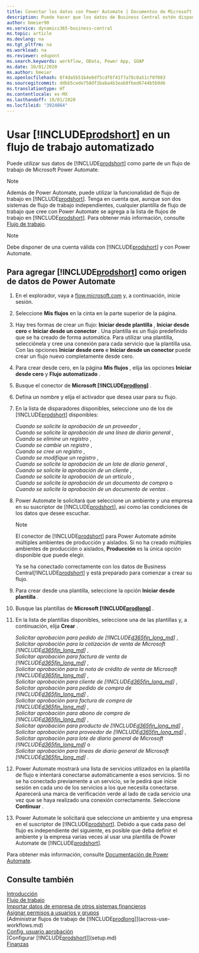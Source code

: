 ```yaml
---
title: Conectar los datos con Power Automate | Documentos de Microsoft
description: Puede hacer que los datos de Business Central estén disponibles como un origen de datos y especificar una URL de OData de sus servicios web para generar un flujo de trabajo automatizado.
author: bmeier90
ms.service: dynamics365-business-central
ms.topic: article
ms.devlang: na
ms.tgt_pltfrm: na
ms.workload: na
ms.reviewer: edupont
ms.search.keywords: workflow, OData, Power App, SOAP
ms.date: 10/01/2020
ms.author: bmeier
ms.openlocfilehash: 8f4da5b51b4e0df5cdf6f41f7a78c0a51cf0f083
ms.sourcegitcommit: ddbb5cede750df1baba4b3eab8fbed6744b5b9d6
ms.translationtype: HT
ms.contentlocale: es-MX
ms.lasthandoff: 10/01/2020
ms.locfileid: "3924864"
---
```

# <a name="using-prodshort-in-an-automated-workflow"></a>Usar [!INCLUDE[prodshort](includes/prodshort.md)] en un flujo de trabajo automatizado

Puede utilizar sus datos de [!INCLUDE[prodshort](includes/prodshort.md)] como parte de un flujo de trabajo de Microsoft Power Automate.

> [!NOTE]
> Además de Power Automate, puede utilizar la funcionalidad de flujo de trabajo en [!INCLUDE[prodshort](includes/prodshort.md)]. Tenga en cuenta que, aunque son dos sistemas de flujo de trabajo independientes, cualquier plantilla de flujo de trabajo que cree con Power Automate se agrega a la lista de flujos de trabajo en [!INCLUDE[prodshort](includes/prodshort.md)]. Para obtener más información, consulte [Flujo de trabajo](across-workflow.md).  

> [!NOTE]  
> Debe disponer de una cuenta válida con [!INCLUDE[prodshort](includes/prodshort.md)] y con Power Automate.  

## <a name="to-add-prodshort-as-a-data-source-in-power-automate"></a>Para agregar [!INCLUDE[prodshort](includes/prodshort.md)] como origen de datos de Power Automate

1. En el explorador, vaya a [flow.microsoft.com](https://flow.microsoft.com) y, a continuación, inicie sesión.
2. Seleccione **Mis flujos** en la cinta en la parte superior de la página.
3. Hay tres formas de crear un flujo: **Iniciar desde plantilla** , **Iniciar desde cero** e **Iniciar desde un conector** . Una plantilla es un flujo predefinido que se ha creado de forma automática. Para utilizar una plantilla, selecciónela y cree una conexión para cada servicio que la plantilla usa. Con las opciones **Iniciar desde cero** e **Iniciar desde un conector** puede crear un flujo nuevo completamente desde cero.
4. Para crear desde cero, en la página **Mis flujos** , elija las opciones **Iniciar desde cero** y **Flujo automatizado** .
5. Busque el conector de **Microsoft [!INCLUDE[prodlong](includes/prodlong.md)]** .
6. Defina un nombre y elija el activador que desea usar para su flujo.
7. En la lista de disparadores disponibles, seleccione uno de los de [!INCLUDE[prodshort](includes/prodshort.md)] disponibles:  

    *Cuando se solicite la aprobación de un proveedor* ,  
    *Cuando se solicite la aprobación de una línea de diario general* ,  
    *Cuando se elimine un registro* ,  
    *Cuando se cambie un registro* ,  
    *Cuando se cree un registro* ,  
    *Cuando se modifique un registro* ,  
    *Cuando se solicite la aprobación de un lote de diario general* ,  
    *Cuando se solicite la aprobación de un cliente* ,  
    *Cuando se solicite la aprobación de un artículo* ,  
    *Cuando se solicite la aprobación de un documento de compra* o  
    *Cuando se solicite la aprobación de un documento de ventas* .

8. Power Automate le solicitará que seleccione un ambiente y una empresa en su suscriptor de [!INCLUDE[prodshort](includes/prodshort.md)], así como las condiciones de los datos que desee escuchar.

    > [!NOTE]
    > El conector de [!INCLUDE[prodshort](includes/prodshort.md)] para Power Automate admite múltiples ambientes de producción y aislados. Si no ha creado múltiples ambientes de producción o aislados, **Producción** es la única opción disponible que puede elegir.  

    Ya se ha conectado correctamente con los datos de Business Central[!INCLUDE[prodshort](includes/prodshort.md)] y está preparado para comenzar a crear su flujo.

9. Para crear desde una plantilla, seleccione la opción **Iniciar desde plantilla** .
10. Busque las plantillas de **Microsoft [!INCLUDE[prodlong](includes/prodlong.md)]** .
11. En la lista de plantillas disponibles, seleccione una de las plantillas y, a continuación, elija **Crear** .  

    *Solicitar aprobación para pedido de [!INCLUDE[d365fin_long_md](includes/d365fin_long_md.md)]* ,  
    *Solicitar aprobación para la cotización de venta de Microsoft [!INCLUDE[d365fin_long_md](includes/d365fin_long_md.md)]* ,  
    *Solicitar aprobación para factura de venta de [!INCLUDE[d365fin_long_md](includes/d365fin_long_md.md)]* ,  
    *Solicitar aprobación para la nota de crédito de venta de Microsoft [!INCLUDE[d365fin_long_md](includes/d365fin_long_md.md)]* ,  
    *Solicitar aprobación para cliente de [!INCLUDE[d365fin_long_md](includes/d365fin_long_md.md)]* ,  
    *Solicitar aprobación para pedido de compra de [!INCLUDE[d365fin_long_md](includes/d365fin_long_md.md)]* ,  
    *Solicitar aprobación para factura de compra de [!INCLUDE[d365fin_long_md](includes/d365fin_long_md.md)]* ,  
    *Solicitar aprobación para abono de compra de [!INCLUDE[d365fin_long_md](includes/d365fin_long_md.md)]* ,  
    *Solicitar aprobación para producto de [!INCLUDE[d365fin_long_md](includes/d365fin_long_md.md)]* ,  
    *Solicitar aprobación para proveedor de [!INCLUDE[d365fin_long_md](includes/d365fin_long_md.md)]* ,  
    *Solicitar aprobación para lote de diario general de Microsoft [!INCLUDE[d365fin_long_md](includes/d365fin_long_md.md)]* o    
    *Solicitar aprobación para líneas de diario general de Microsoft [!INCLUDE[d365fin_long_md](includes/d365fin_long_md.md)]* .  
12. Power Automate mostrará una lista de servicios utilizados en la plantilla de flujo e intentará conectarse automáticamente a esos servicios. Si no se ha conectado previamente a un servicio, se le pedirá que inicie sesión en cada uno de los servicios a los que necesita conectarse. Aparecerá una marca de verificación verde al lado de cada servicio una vez que se haya realizado una conexión correctamente. Seleccione **Continuar** .
13. Power Automate le solicitará que seleccione un ambiente y una empresa en el suscriptor de [!INCLUDE[prodshort](includes/prodshort.md)]. Debido a que cada paso del flujo es independiente del siguiente, es posible que deba definir el ambiente y la empresa varias veces al usar una plantilla de Power Automate de [!INCLUDE[prodshort](includes/prodshort.md)].

Para obtener más información, consulte [Documentación de Power Automate](/power-automate/getting-started).

## <a name="see-also"></a>Consulte también

[Introducción](product-get-started.md)  
[Flujo de trabajo](across-workflow.md)  
[Importar datos de empresa de otros sistemas financieros](across-import-data-configuration-packages.md)  
[Asignar permisos a usuarios y grupos](ui-define-granular-permissions.md)  
[Administrar flujos de trabajo de [!INCLUDE[prodlong](includes/prodlong.md)]](across-use-workflows.md)  
[Config. usuario aprobación](across-how-to-set-up-approval-users.md)  
[Configurar [!INCLUDE[prodshort](includes/prodshort.md)]](setup.md)  
[Finanzas](finance.md)  
